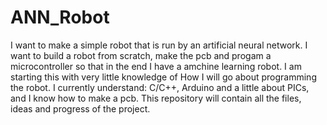 # ANN_Robot
I want to make a simple robot that is run by an artificial neural network.
I want to build a robot from scratch, make the pcb and progam a microcontroller so that in the end I have a amchine learning robot.
I am starting this with very little knowledge of How I will go about programming the robot.
I currently understand: C/C++, Arduino and a little about PICs, and I know how to make a pcb.
This repository will contain all the files, ideas and progress of the project.  
